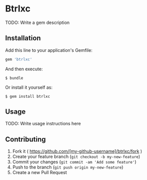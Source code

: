 # Btrlxc

TODO: Write a gem description

## Installation

Add this line to your application's Gemfile:

```ruby
gem 'btrlxc'
```

And then execute:

    $ bundle

Or install it yourself as:

    $ gem install btrlxc

## Usage

TODO: Write usage instructions here

## Contributing

1. Fork it ( https://github.com/[my-github-username]/btrlxc/fork )
2. Create your feature branch (`git checkout -b my-new-feature`)
3. Commit your changes (`git commit -am 'Add some feature'`)
4. Push to the branch (`git push origin my-new-feature`)
5. Create a new Pull Request
